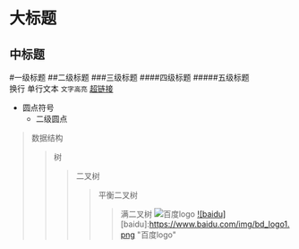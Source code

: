 大标题
===
   
中标题
---
#一级标题
##二级标题
###三级标题
####四级标题
#####五级标题
<br>换行
    单行文本
`文字高亮`
[超链接](www.baidu.com "百度首页")
* 圆点符号
  * 二级圆点
 >数据结构
 >>树
 >>>二叉树
 >>>>平衡二叉树
 >>>>>满二叉树
 ![](https://www.baidu.com/img/bd_logo1.png "百度logo")
 [![baidu]](www.baidu.com)
 [baidu]:https://www.baidu.com/img/bd_logo1.png "百度logo"
 
